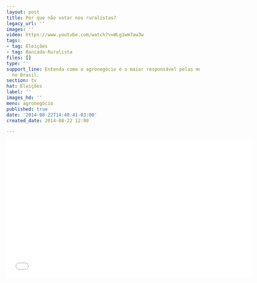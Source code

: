 ```yaml
---
layout: post
title: Por que não votar nos ruralistas?
legacy_url: ''
images: ''
video: https://www.youtube.com/watch?v=WLg1wm7aw3w
tags:
- tag: Eleições
- tag: Bancada-Ruralista
files: []
type: ''
support_line: Entenda como o agronegócio é o maior responsável pelas mudanças climáticas
  no Brasil.
section: tv
hat: Eleições
label: ''
images_hd: ''
menu: agronegócio
published: true
date: '2014-08-22T14:40:41-03:00'
created_date: 2014-08-22 12:00

---
```

<p style="text-align: center;"><iframe allowfullscreen="" name="coverVideo" frameborder="0" height="360" src="//www.youtube.com/embed/WLg1wm7aw3w" width="640"></iframe></p>
